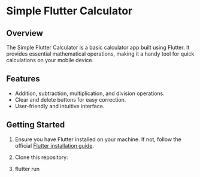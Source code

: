 # Simple Flutter Calculator


## Overview

The Simple Flutter Calculator is a basic calculator app built using Flutter. It provides essential mathematical operations, making it a handy tool for quick calculations on your mobile device.

## Features

- Addition, subtraction, multiplication, and division operations.
- Clear and delete buttons for easy correction.
- User-friendly and intuitive interface.

## Getting Started

1. Ensure you have Flutter installed on your machine. If not, follow the official [Flutter installation guide](https://flutter.dev/docs/get-started/install).

2. Clone this repository:
3. flutter run

